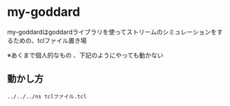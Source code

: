 # my-goddard
my-goddardはgoddardライブラリを使ってストリームのシミュレーションをするための、tclファイル置き場

※あくまで個人的なもの 、下記のようにやっても動かない

## 動かし方
`../../../ns tclファイル.tcl`
